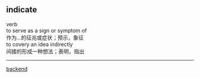 ## indicate  
verb  
to serve as a sign or symptom of  
作为...的征兆或症状；预示，象征  
to covery an idea indirectly  
间接的形成一种想法；表明，指出

----  

[backend](14.md)  

